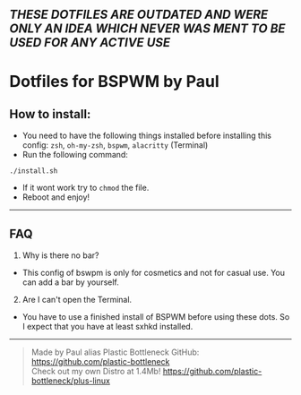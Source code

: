 ***THESE DOTFILES ARE OUTDATED AND WERE ONLY AN IDEA WHICH NEVER WAS MENT TO BE USED FOR ANY ACTIVE USE***
---

# Dotfiles for BSPWM by Paul
## How to install:
* You need to have the following things installed before installing this config: `zsh`, `oh-my-zsh`, `bspwm`, `alacritty` (Terminal)
* Run the following command:
```
./install.sh
```
* If it wont work try to `chmod` the file.
* Reboot and enjoy!

---

## FAQ
1. Why is there no bar?  
* This config of bswpm is only for cosmetics and not for casual use. You can add a bar by yourself.  

2. Are I can't open the Terminal.  
* You have to use a finished install of BSPWM before using these dots. So I expect that you have at least sxhkd installed.  

---

> Made by Paul alias Plastic Bottleneck GitHub: https://github.com/plastic-bottleneck  
> Check out my own Distro at 1.4Mb! https://github.com/plastic-bottleneck/plus-linux
